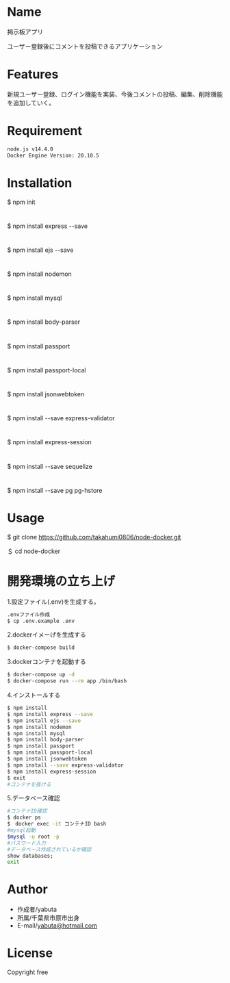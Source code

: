 # Name 
 
掲示板アプリ
 
ユーザー登録後にコメントを投稿できるアプリケーション
  
# Features
 
新規ユーザー登録、ログイン機能を実装、今後コメントの投稿、編集、削除機能を追加していく。
 
# Requirement
```bash
node.js v14.4.0
Docker Engine Version: 20.10.5
```
# Installation
$ npm init
#
$ npm install express --save
#
$ npm install ejs --save
#
$ npm install nodemon
#
$ npm install mysql
#
$ npm install body-parser
#
$ npm install passport
#
$ npm install passport-local
#
$ npm install jsonwebtoken
#
$ npm install --save express-validator
#
$ npm install express-session
#
$ npm install --save sequelize
#
$ npm install --save pg pg-hstore

# Usage
$ git clone https://github.com/takahumi0806/node-docker.git 

＄ cd node-docker
# 開発環境の立ち上げ
1.設定ファイル(.env)を生成する。
```bash
.envファイル作成
$ cp .env.example .env
```
2.dockerイメーげを生成する
```bash
$ docker-compose build
```
3.dockerコンテナを起動する
```bash
$ docker-compose up -d
$ docker-compose run --rm app /bin/bash
```
4.インストールする
```bash
$ npm install
$ npm install express --save
$ npm install ejs --save
$ npm install nodemon
$ npm install mysql
$ npm install body-parser
$ npm install passport
$ npm install passport-local
$ npm install jsonwebtoken
$ npm install --save express-validator
$ npm install express-session
$ exit
#コンテナを抜ける
```
5.データベース確認
```bash
#コンテナID確認
$ docker ps
$　docker exec -it コンテナID bash
#mysql起動
$mysql -u root -p
#パスワード入力
#データベース作成されているか確認
show databases;
exit
```
# Author
* 作成者/yabuta
* 所属/千葉県市原市出身
* E-mail/yabuta@hotmail.com
 
# License

Copyright free
